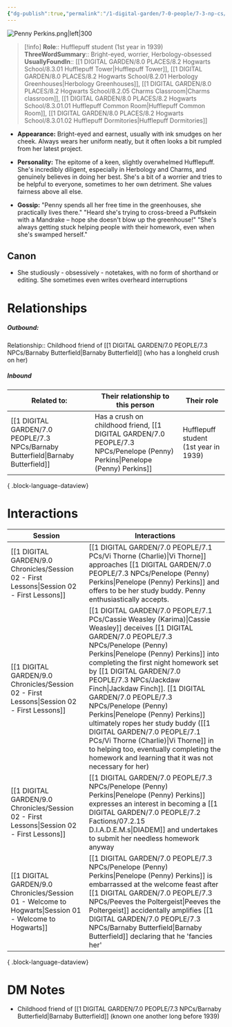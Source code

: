 ```yaml
---
{"dg-publish":true,"permalink":"/1-digital-garden/7-0-people/7-3-np-cs/penelope-penny-perkins/","tags":["#person","hogwarts","student","hufflepuff"]}
---
```


![Penny Perkins.png|left|300](/img/user/1%20DIGITAL%20GARDEN/7.0%20PEOPLE/7.3%20NPCs/Headshots/Penny%20Perkins.png)
>[!info] 
>**Role**:: Hufflepuff student (1st year in 1939)
>**ThreeWordSummary**:: Bright-eyed, worrier, Herbology-obsessed
>**UsuallyFoundIn**:: [[1 DIGITAL GARDEN/8.0 PLACES/8.2 Hogwarts School/8.3.01 Hufflepuff Tower\|Hufflepuff Tower]], [[1 DIGITAL GARDEN/8.0 PLACES/8.2 Hogwarts School/8.2.01 Herbology Greenhouses\|Herbology Greenhouses]], [[1 DIGITAL GARDEN/8.0 PLACES/8.2 Hogwarts School/8.2.05 Charms Classroom\|Charms classroom]], [[1 DIGITAL GARDEN/8.0 PLACES/8.2 Hogwarts School/8.3.01.01 Hufflepuff Common Room\|Hufflepuff Common Room]], [[1 DIGITAL GARDEN/8.0 PLACES/8.2 Hogwarts School/8.3.01.02 Hufflepuff Dormitories\|Hufflepuff Dormitories]]

- **Appearance:** Bright-eyed and earnest, usually with ink smudges on her cheek. Always wears her uniform neatly, but it often looks a bit rumpled from her latest project.

- **Personality:** The epitome of a keen, slightly overwhelmed Hufflepuff. She's incredibly diligent, especially in Herbology and Charms, and genuinely believes in doing her best. She's a bit of a worrier and tries to be helpful to everyone, sometimes to her own detriment. She values fairness above all else.

- **Gossip:** "Penny spends all her free time in the greenhouses, she practically lives there." "Heard she's trying to cross-breed a Puffskein with a Mandrake – hope she doesn't blow up the greenhouse!" "She's always getting stuck helping people with their homework, even when she's swamped herself."

## Canon
- She studiously - obsessively - notetakes, with no form of shorthand or editing. She sometimes even writes overheard interruptions

# Relationships
##### Outbound:
Relationship:: Childhood friend of [[1 DIGITAL GARDEN/7.0 PEOPLE/7.3 NPCs/Barnaby Butterfield\|Barnaby Butterfield]] (who has a longheld crush on her)

##### Inbound
| Related to:                                                                          | Their relationship to this person                             | Their role                            |
| ------------------------------------------------------------------------------------ | ------------------------------------------------------------- | ------------------------------------- |
| [[1 DIGITAL GARDEN/7.0 PEOPLE/7.3 NPCs/Barnaby Butterfield\|Barnaby Butterfield]] | Has a crush on childhood friend, [[1 DIGITAL GARDEN/7.0 PEOPLE/7.3 NPCs/Penelope (Penny) Perkins\|Penelope (Penny) Perkins]] | Hufflepuff student (1st year in 1939) |

{ .block-language-dataview}


# Interactions

| Session                                                                                                   | Interactions                                                                                                                                                                                                                                                                                                                                                 |
| --------------------------------------------------------------------------------------------------------- | ------------------------------------------------------------------------------------------------------------------------------------------------------------------------------------------------------------------------------------------------------------------------------------------------------------------------------------------------------------ |
| [[1 DIGITAL GARDEN/9.0 Chronicles/Session 02 - First Lessons\|Session 02 - First Lessons]]             | [[1 DIGITAL GARDEN/7.0 PEOPLE/7.1 PCs/Vi Thorne (Charlie)\|Vi Thorne]] approaches [[1 DIGITAL GARDEN/7.0 PEOPLE/7.3 NPCs/Penelope (Penny) Perkins\|Penelope (Penny) Perkins]] and offers to be her study buddy. Penny enthusiastically accepts.                                                                                                                                                                                                                 |
| [[1 DIGITAL GARDEN/9.0 Chronicles/Session 02 - First Lessons\|Session 02 - First Lessons]]             | [[1 DIGITAL GARDEN/7.0 PEOPLE/7.1 PCs/Cassie Weasley (Karima)\|Cassie Weasley]] deceives [[1 DIGITAL GARDEN/7.0 PEOPLE/7.3 NPCs/Penelope (Penny) Perkins\|Penelope (Penny) Perkins]] into completing the first night homework set by [[1 DIGITAL GARDEN/7.0 PEOPLE/7.3 NPCs/Jackdaw Finch\|Jackdaw Finch]]. [[1 DIGITAL GARDEN/7.0 PEOPLE/7.3 NPCs/Penelope (Penny) Perkins\|Penelope (Penny) Perkins]] ultimately ropes her study buddy ([[1 DIGITAL GARDEN/7.0 PEOPLE/7.1 PCs/Vi Thorne (Charlie)\|Vi Thorne]] in to helping too, eventually completing the homework and learning that it was not necessary for her) |
| [[1 DIGITAL GARDEN/9.0 Chronicles/Session 02 - First Lessons\|Session 02 - First Lessons]]             | [[1 DIGITAL GARDEN/7.0 PEOPLE/7.3 NPCs/Penelope (Penny) Perkins\|Penelope (Penny) Perkins]] expresses an interest in becoming a [[1 DIGITAL GARDEN/7.0 PEOPLE/7.2 Factions/07.2.15 D.I.A.D.E.M.s\|DIADEM]] and undertakes to submit her needless homework anyway                                                                                                                                                                                                     |
| [[1 DIGITAL GARDEN/9.0 Chronicles/Session 01 - Welcome to Hogwarts\|Session 01 - Welcome to Hogwarts]] | [[1 DIGITAL GARDEN/7.0 PEOPLE/7.3 NPCs/Penelope (Penny) Perkins\|Penelope (Penny) Perkins]] is embarrassed at the welcome feast after [[1 DIGITAL GARDEN/7.0 PEOPLE/7.3 NPCs/Peeves the Poltergeist\|Peeves the Poltergeist]] accidentally amplifies [[1 DIGITAL GARDEN/7.0 PEOPLE/7.3 NPCs/Barnaby Butterfield\|Barnaby Butterfield]] declaring that he 'fancies her'                                                                                                                                                                             |

{ .block-language-dataview}

# DM Notes

- Childhood friend of [[1 DIGITAL GARDEN/7.0 PEOPLE/7.3 NPCs/Barnaby Butterfield\|Barnaby Butterfield]] (known one another long before 1939)

